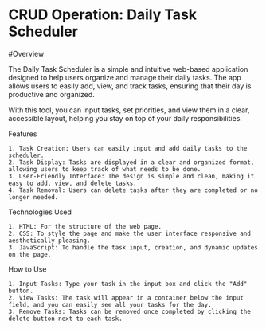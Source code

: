# CRUD Operation: Daily Task Scheduler

#Overview

The Daily Task Scheduler is a simple and intuitive web-based application designed to help users organize and manage their daily tasks. The app allows users to easily add, view, and track tasks, ensuring that their day is productive and organized.

With this tool, you can input tasks, set priorities, and view them in a clear, accessible layout, helping you stay on top of your daily responsibilities.

Features

    1. Task Creation: Users can easily input and add daily tasks to the scheduler.
    2. Task Display: Tasks are displayed in a clear and organized format, allowing users to keep track of what needs to be done.
    3. User-Friendly Interface: The design is simple and clean, making it easy to add, view, and delete tasks.
    4. Task Removal: Users can delete tasks after they are completed or no longer needed.

Technologies Used

    1. HTML: For the structure of the web page.
    2. CSS: To style the page and make the user interface responsive and aesthetically pleasing.
    3. JavaScript: To handle the task input, creation, and dynamic updates on the page.

How to Use

    1. Input Tasks: Type your task in the input box and click the "Add" button.
    2. View Tasks: The task will appear in a container below the input field, and you can easily see all your tasks for the day.
    3. Remove Tasks: Tasks can be removed once completed by clicking the delete button next to each task.
